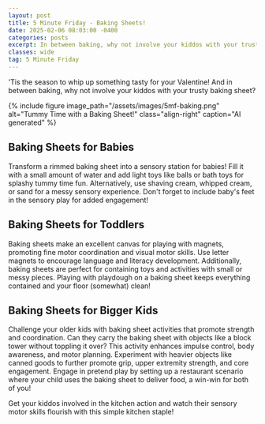 ```yaml
---
layout: post
title: 5 Minute Friday - Baking Sheets!
date: 2025-02-06 08:03:00 -0400
categories: posts
excerpt: In between baking, why not involve your kiddos with your trusty baking sheet?
classes: wide
tag: 5 Minute Friday
---
```



'Tis the season to whip up something tasty for your Valentine! And in between baking, why not involve your kiddos with your trusty baking sheet?

{% include figure
    image_path="/assets/images/5mf-baking.png"
    alt="Tummy Time with a Baking Sheet!"
    class="align-right"
    caption="AI generated"
%}

## Baking Sheets for Babies

Transform a rimmed baking sheet into a sensory station for babies! Fill it with a small amount of water and add light toys like balls or bath toys for splashy tummy time fun. Alternatively, use shaving cream, whipped cream, or sand for a messy sensory experience. Don't forget to include baby's feet in the sensory play for added engagement!

## Baking Sheets for Toddlers

Baking sheets make an excellent canvas for playing with magnets, promoting fine motor coordination and visual motor skills. Use letter magnets to encourage language and literacy development. Additionally, baking sheets are perfect for containing toys and activities with small or messy pieces. Playing with playdough on a baking sheet keeps everything contained and your floor (somewhat) clean!

## Baking Sheets for Bigger Kids

Challenge your older kids with baking sheet activities that promote strength and coordination. Can they carry the baking sheet with objects like a block tower without toppling it over? This activity enhances impulse control, body awareness, and motor planning. Experiment with heavier objects like canned goods to further promote grip, upper extremity strength, and core engagement. Engage in pretend play by setting up a restaurant scenario where your child uses the baking sheet to deliver food, a win-win for both of you!

Get your kiddos involved in the kitchen action and watch their sensory motor skills flourish with this simple kitchen staple!


